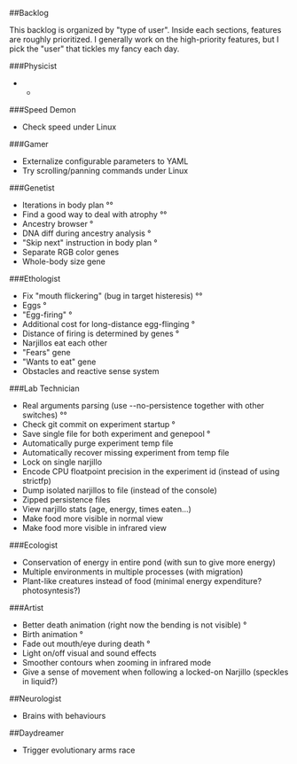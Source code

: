 ##Backlog

This backlog is organized by "type of user". Inside each sections, features are roughly prioritized.
I generally work on the high-priority features, but I pick the "user" that tickles my fancy each day.

###Physicist

* -

###Speed Demon

* Check speed under Linux

###Gamer

* Externalize configurable parameters to YAML
* Try scrolling/panning commands under Linux

###Genetist

* Iterations in body plan °°
* Find a good way to deal with atrophy °°
* Ancestry browser °
* DNA diff during ancestry analysis °
* "Skip next" instruction in body plan °
* Separate RGB color genes
* Whole-body size gene

###Ethologist

* Fix "mouth flickering" (bug in target histeresis) °°
* Eggs °
* "Egg-firing" °
* Additional cost for long-distance egg-flinging °
* Distance of firing is determined by genes °
* Narjillos eat each other
* "Fears" gene
* "Wants to eat" gene
* Obstacles and reactive sense system

###Lab Technician

* Real arguments parsing (use --no-persistence together with other switches) °°
* Check git commit on experiment startup °
* Save single file for both experiment and genepool °
* Automatically purge experiment temp file
* Automatically recover missing experiment from temp file
* Lock on single narjillo
* Encode CPU floatpoint precision in the experiment id (instead of using strictfp)
* Dump isolated narjillos to file (instead of the console)
* Zipped persistence files
* View narjillo stats (age, energy, times eaten...)
* Make food more visible in normal view
* Make food more visible in infrared view

###Ecologist

* Conservation of energy in entire pond (with sun to give more energy)
* Multiple environments in multiple processes (with migration)
* Plant-like creatures instead of food (minimal energy expenditure? photosyntesis?)

###Artist

* Better death animation (right now the bending is not visible) °
* Birth animation °
* Fade out mouth/eye during death °
* Light on/off visual and sound effects
* Smoother contours when zooming in infrared mode
* Give a sense of movement when following a locked-on Narjillo (speckles in liquid?)

##Neurologist

* Brains with behaviours

##Daydreamer

* Trigger evolutionary arms race
